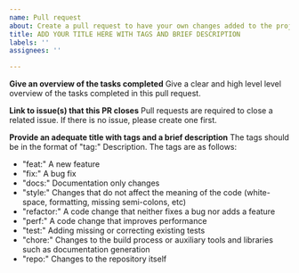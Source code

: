 ```yaml
---
name: Pull request
about: Create a pull request to have your own changes added to the project
title: ADD YOUR TITLE HERE WITH TAGS AND BRIEF DESCRIPTION
labels: ''
assignees: ''

---
```


**Give an overview of the tasks completed**
Give a clear and high level level overview of the tasks completed in this pull request. 

**Link to issue(s) that this PR closes**
Pull requests are required to close a related issue. If there is no issue, please create one first.

**Provide an adequate title with tags and a brief description**
The tags should be in the format of "tag:" Description. The tags are as follows:
- "feat:" A new feature
- "fix:" A bug fix
- "docs:" Documentation only changes
- "style:" Changes that do not affect the meaning of the code (white-space, formatting, missing semi-colons, etc)
- "refactor:" A code change that neither fixes a bug nor adds a feature
- "perf:" A code change that improves performance
- "test:" Adding missing or correcting existing tests
- "chore:" Changes to the build process or auxiliary tools and libraries such as documentation generation
- "repo:" Changes to the repository itself

